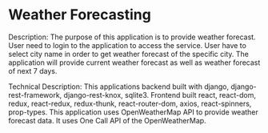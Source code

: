 # Weather Forecasting
Description: 
The purpose of this application is to provide weather forecast. User need to login to the application to access the service. 
User have to select city name in order to get weather forecast of the specific city. The application will provide current weather forecast as well as weather forecast of next 7 days.

Technical Description:
This applications backend built with django, django-rest-framework, django-rest-knox, sqlite3. 
Frontend built react, react-dom, redux, react-redux, redux-thunk, react-router-dom, axios, react-spinners, prop-types.
This application uses OpenWeatherMap API to provide weather forecast data. It uses One Call API of the OpenWeatherMap.
